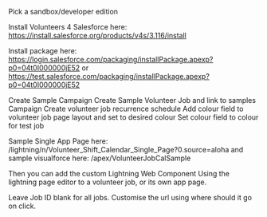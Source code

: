 Pick a sandbox/developer edition

Install Volunteers 4 Salesforce here:
https://install.salesforce.org/products/v4s/3.116/install

Install package here:
https://login.salesforce.com/packaging/installPackage.apexp?p0=04t0I000000jE52
or 
https://test.salesforce.com/packaging/installPackage.apexp?p0=04t0I000000jE52

Create Sample Campaign
Create Sample Volunteer Job and link to samples Campaign
Create volunteer job recurrence schedule
Add colour field to volunteer job page layout and set to desired colour
Set colour field to colour for test job

Sample Single App Page here:
/lightning/n/Volunteer_Shift_Calendar_Single_Page?0.source=aloha
and sample visualforce here:
/apex/VolunteerJobCalSample


Then you can add the custom Lightning Web Component Using the lightning page editor to a volunteer job, or its own app page.

Leave Job ID blank for all jobs.
Customise the url using where should it go on click. 
